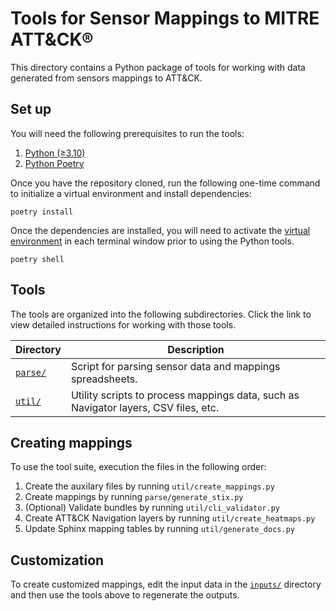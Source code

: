# Tools for Sensor Mappings to MITRE ATT&CK®

This directory contains a Python package of tools for working with data generated from sensors mappings to ATT&CK.

## Set up

You will need the following prerequisites to run the tools:

1. [Python (≥3.10)](https://www.python.org/downloads/)
2. [Python Poetry](https://python-poetry.org/docs/#installation)

Once you have the repository cloned, run the following one-time command to initialize a virtual environment and install dependencies:

```
poetry install
```

Once the dependencies are installed, you will need to activate the [virtual environment](https://python-poetry.org/docs/basic-usage/#activating-the-virtual-environment) in each terminal window prior to using the Python tools.

```
poetry shell
```

## Tools

The tools are organized into the following subdirectories. Click the link to view detailed instructions for working with those tools.

| Directory                     | Description                                                                         |
| ----------------------------- | ----------------------------------------------------------------------------------- |
| [`parse/`](./parse)           | Script for parsing sensor data and mappings spreadsheets.                           |
| [`util/`](./util)             | Utility scripts to process mappings data, such as Navigator layers, CSV files, etc. |

## Creating mappings
To use the tool suite, execution the files in the following order:
1. Create the auxilary files by running `util/create_mappings.py`
2. Create mappings by running `parse/generate_stix.py`
3. (Optional) Validate bundles by running `util/cli_validator.py`
4. Create ATT&CK Navigation layers by running `util/create_heatmaps.py`
5. Update Sphinx mapping tables by running `util/generate_docs.py`


## Customization

To create customized mappings, edit the input data in the [`inputs/`](../mappings/input) directory and then use the tools above to regenerate the outputs.

